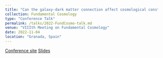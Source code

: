 ```yaml
---
title: "Can the galaxy-dark matter connection affect cosmological constraints?"
collection: Fundamental Cosmology
type: "Conference Talk"
permalink: /talks/2022-FundCosmo-talk.md
venue: "VIIIth Meeting on Fundamental Cosmology"
date: 2022-11-04
location: "Granada, Spain"
---
```


[Conference site](https://workshops.ift.uam-csic.es/PNG2022)
[Slides](https://cloud.iaa.csic.es/index.php/s/c009b42f78cf8c3f05480a243fbc194b?dir=undefined&openfile=2189435)
